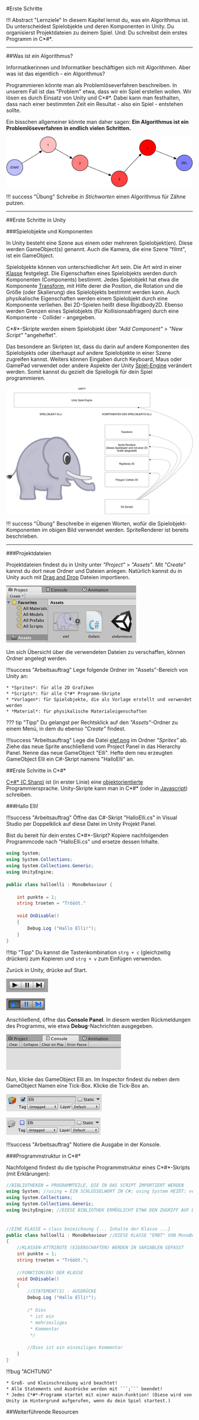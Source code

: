 #Erste Schritte 

!!! Abstract "Lernziele"
    In diesem Kapitel lernst du, was ein Algorithmus ist. Du unterscheidest Spielobjekte und deren Komponenten in Unity. Du organisierst Projektdateien zu deinem Spiel. Und: Du schreibst dein erstes Programm in C*#*. 

---

##Was ist ein Algorithmus?

Informatikerinnen und Informatiker beschäftigen sich mit Algorithmen. Aber was ist das eigentlich - ein Algorithmus?

Programmieren könnte man als Problemlöseverfahren beschreiben. In unserem Fall ist das "Problem" etwa, dass wir ein Spiel erstellen wollen. Wir lösen es durch Einsatz von Unity und C*#*. Dabei kann man festhalten, dass nach einer bestimmten Zeit ein Resultat - also ein Spiel - entstehen sollte.

Ein bisschen allgemeiner könnte man daher sagen: 
**Ein Algorithmus ist ein Problemlöseverfahren in endlich vielen Schritten.**

![Algorithmus](img/algo.png)

!!! success "Übung"
	Schreibe *in Stichworten* einen Algorithmus für Zähne putzen.

---

##Erste Schritte in Unity

###Spielobjekte und Komponenten

In Unity besteht eine Szene aus einem oder mehreren Spielobjekt(en). Diese werden GameObject(s) genannt. Auch die Kamera, die eine Szene "filmt", ist ein GameObject. 

Spielobjekte können von unterschiedlicher Art sein. Die Art wird in einer [Klasse](classes.md) festgelegt. Die Eigenschaften eines Spielobjekts werden durch Komponenten (Components) bestimmt. Jedes Spielobjekt hat etwa die Komponente [Transform](transform.md), mit Hilfe derer die Position, die Rotation und die Größe (oder Skalierung) des Spielobjekts bestimmt werden kann.
Auch physikalische Eigenschaften werden einem Spielobjekt durch eine Komponente verliehen. Bei 2D-Spielen heißt diese Rigidbody2D. Ebenso werden Grenzen eines Spielobjekts (für Kollisionsabfragen) durch eine Komponente - Collider - angegeben.


C*#*-Skripte werden einem Spielobjekt über *"Add Component"* > *"New Script"* "angeheftet". 

Das besondere an Skripten ist, dass du darin auf andere Komponenten des Spielobjekts oder überhaupt auf andere Spielobjekte in einer Szene zugreifen kannst. Weiters können Eingaben durch Keyboard, Maus oder GamePad verwendet  oder andere Aspekte der Unity [Spiel-Engine](https://de.wikipedia.org/wiki/Spiel-Engine) verändert werden. Somit kannst du gezielt die Spiellogik für dein Spiel programmieren. 


![Spielobjekt und Komponenten](img/gameobjectandcomponents.png)

!!! success "Übung"
	Beschreibe in eigenen Worten, wofür die Spielobjekt-Komponenten im obigen Bild verwendet werden. SpriteRenderer ist bereits beschrieben.

---

###Projektdateien

Projektdateien findest du in Unity unter *"Project"* > *"Assets"*. Mit *"Create"* kannst du dort neue Ordner und Dateien anlegen. Natürlich kannst du in Unity auch mit [Drag and Drop](https://de.wikipedia.org/wiki/Drag_and_Drop#/media/File:Drag-and-drop-de.svg) Dateien importieren.


![Asset Ordner](img/assetfolder.png)


Um sich Übersicht über die verwendeten Dateien zu verschaffen, können Ordner angelegt werden. 

!!!success "Arbeitsauftrag" 
    Lege folgende Ordner im "Assets"-Bereich von Unity an:

    * *Sprites*: für alle 2D Grafiken
    * *Scripts*: für alle C*#* Programm-Skripte
    * *Vorlagen*: für Spielobjekte, die als Vorlage erstellt und verwendet werden
    * *Material*: für physikalische Materialeigenschaften


??? tip "Tipp"
    Du gelangst per Rechtsklick auf den *"Assets"*-Ordner zu einem Menü, in dem du ebenso *"Create"* findest.


!!!success "Arbeitsauftrag"
    Lege die Datei [elef.png](img/elef.png) im Ordner *"Sprites"* ab. Ziehe das neue Sprite anschließend vom Project Panel in das Hierarchy Panel. Nenne das neue GameObject "Elli". Hefte dem neu erzeugten GameObject Elli ein C#-Skript namens "HalloElli" an.

##Erste Schritte in C*#*

[C*#* (C Sharp)](https://de.wikipedia.org/wiki/C-Sharp) ist (in erster Linie) eine [objektorientierte](classes.md) Programmiersprache. Unity-Skripte kann man in C*#* (oder in [Javascript](https://de.wikipedia.org/wiki/JavaScript)) schreiben.

###Hallo Elli!

!!!success "Arbeitsauftrag"
    Öffne das C#-Skript "HalloElli.cs" in Visual Studio per Doppelklick auf diese Datei im Unity Projekt Panel. 

Bist du bereit für dein erstes C*#*-Skript? Kopiere nachfolgenden Programmcode nach "HalloElli.cs" und ersetze dessen Inhalte. 


``` c# 
using System;
using System.Collections;
using System.Collections.Generic;
using UnityEngine;

public class halloelli : MonoBehaviour {
	
	int punkte = 1;
	string troeten = "Tröööt."

	void OnDisable()
	{
		Debug.Log ("Hallo Elli!");
	}
}
```

!!!tip "Tipp"
    Du kannst die Tastenkombination `strg + c` (gleichzeitig drücken) zum Kopieren und `strg + v` zum Einfügen verwenden.

Zurück in Unity, drücke auf Start.

![Stop](img/stop.png)

![Start](img/start.png)

Anschließend, öffne das **Console Panel**. In diesem werden Rückmeldungen des Programms, wie etwa **Debug**-Nachrichten ausgegeben.

![Console Panel](img/consolePanel.png)

Nun, klicke das GameObject Elli an. Im Inspector findest du neben dem GameObject Namen eine Tick-Box. Klicke die Tick-Box an.

![Inspector Tag and Tick Box](img/inspectorTag.png)

![Inspector Disable Tick](img/tickDisable.png)

!!!success "Arbeitsauftrag"
    Notiere die Ausgabe in der Konsole.
   

###Programmstruktur in C*#*

Nachfolgend findest du die typische Programmstruktur eines C*#*-Skripts (mit Erklärungen): 

``` c#
//BIBLIOTHEKEN = PROGRAMMTEILE, DIE IN DAS SCRIPT IMPORTIERT WERDEN
using System; //using = EIN SCHLÜSSELWORT IN C#; using System HEIßT: verwende alle Klassen im Namespace(= Programmateil) System
using System.Collections;
using System.Collections.Generic;
using UnityEngine; //DIESE BIBLIOTHEK ERMÖGLICHT ETWA DEN ZUGRIFF AUF DIE UNITY SPIEL-ENGINE


//EINE KLASSE = class bezeichnung {... Inhalte der Klasse ...}
public class halloelli : MonoBehaviour //DIESE KLASSE "ERBT" VON MonoBehaviour - IST ALSO FÜR EIN GAMEOBJECT 
{
	//KLASSEN-ATTRIBUTE (EIGENSCHAFTEN) WERDEN IN VARIABLEN GEFASST
	int punkte = 1;
	string troeten = "Tröööt.";

	//FUNKTION(EN) DER KLASSE
	void OnDisable()
	{
		//STATEMENT(S) - AUSDRÜCKE
		Debug.Log ("Hallo Elli!");

		/* Dies
		 * ist ein
		 * mehrzeiliges
		 * Kommentar
		 */

		//Dies ist ein einzeiliges Kommentar
	}
}
```

!!!bug "ACHTUNG"
    
	* Groß- und Kleinschreibung wird beachtet!
	* Alle Statements und Ausdrücke werden mit ```;``` beendet!
	* Jedes C*#*-Programm startet mit einer main-Funktion! (Diese wird von Unity im Hintergrund aufgerufen, wenn du dein Spiel startest.)

##Weiterführende Resourcen